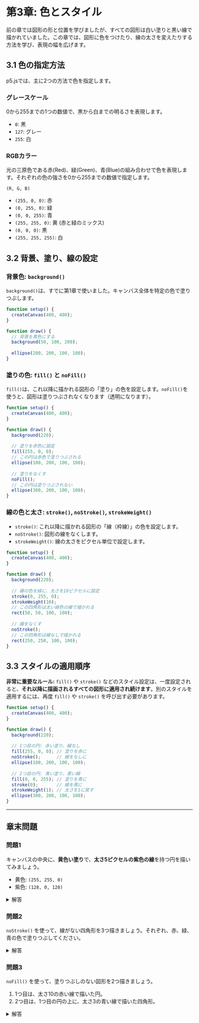 # 第3章: 色とスタイル

前の章では図形の形と位置を学びましたが、すべての図形は白い塗りと黒い線で描かれていました。この章では、図形に色をつけたり、線の太さを変えたりする方法を学び、表現の幅を広げます。

## 3.1 色の指定方法

p5.jsでは、主に2つの方法で色を指定します。

### グレースケール
0から255までの1つの数値で、黒から白までの明るさを表現します。
- `0`: 黒
- `127`: グレー
- `255`: 白

### RGBカラー
光の三原色である赤(Red)、緑(Green)、青(Blue)の組み合わせで色を表現します。それぞれの色の強さを0から255までの数値で指定します。

` (R, G, B) `

- `(255, 0, 0)`: 赤
- `(0, 255, 0)`: 緑
- `(0, 0, 255)`: 青
- `(255, 255, 0)`: 黄 (赤と緑のミックス)
- `(0, 0, 0)`: 黒
- `(255, 255, 255)`: 白

## 3.2 背景、塗り、線の設定

### 背景色: `background()`

`background()`は、すでに第1章で使いました。キャンバス全体を特定の色で塗りつぶします。

```javascript
function setup() {
  createCanvas(400, 400);
}

function draw() {
  // 背景を青色にする
  background(50, 100, 200);
  
  ellipse(200, 200, 100, 100);
}
```

### 塗りの色: `fill()` と `noFill()`

`fill()`は、これ以降に描かれる図形の「塗り」の色を設定します。`noFill()`を使うと、図形は塗りつぶされなくなります（透明になります）。

```javascript
function setup() {
  createCanvas(400, 400);
}

function draw() {
  background(220);
  
  // 塗りを赤色に設定
  fill(255, 0, 0);
  // この円は赤色で塗りつぶされる
  ellipse(100, 200, 100, 100);
  
  // 塗りをなくす
  noFill();
  // この円は塗りつぶされない
  ellipse(300, 200, 100, 100);
}
```

### 線の色と太さ: `stroke()`, `noStroke()`, `strokeWeight()`

- `stroke()`: これ以降に描かれる図形の「線（枠線）」の色を設定します。
- `noStroke()`: 図形の線をなくします。
- `strokeWeight()`: 線の太さをピクセル単位で設定します。

```javascript
function setup() {
  createCanvas(400, 400);
}

function draw() {
  background(220);
  
  // 線の色を緑に、太さを10ピクセルに設定
  stroke(0, 255, 0);
  strokeWeight(10);
  // この四角形は太い緑色の線で描かれる
  rect(50, 50, 100, 100);
  
  // 線をなくす
  noStroke();
  // この四角形は線なしで描かれる
  rect(250, 250, 100, 100);
}
```

## 3.3 スタイルの適用順序

**非常に重要なルール:** `fill()` や `stroke()` などのスタイル設定は、一度設定されると、**それ以降に描画されるすべての図形に適用され続けます**。別のスタイルを適用するには、再度 `fill()` や `stroke()` を呼び出す必要があります。

```javascript
function setup() {
  createCanvas(400, 400);
}

function draw() {
  background(220);
  
  // 1つ目の円: 赤い塗り、線なし
  fill(255, 0, 0); // 塗りを赤に
  noStroke();      // 線をなしに
  ellipse(100, 200, 100, 100);
  
  // 2つ目の円: 青い塗り、黒い線
  fill(0, 0, 255); // 塗りを青に
  stroke(0);       // 線を黒に
  strokeWeight(1); // 太さを1に戻す
  ellipse(300, 200, 100, 100);
}
```

---

## 章末問題

### 問題1
キャンバスの中央に、**黄色い塗り**で、**太さ5ピクセルの紫色の線**を持つ円を描いてみましょう。
- 黄色: `(255, 255, 0)`
- 紫色: `(128, 0, 128)`

<details>
<summary>解答</summary>

```javascript
function setup() {
  createCanvas(400, 400);
}

function draw() {
  background(220);
  
  // 塗りを黄色に設定
  fill(255, 255, 0);
  // 線の色を紫色に設定
  stroke(128, 0, 128);
  // 線の太さを5に設定
  strokeWeight(5);
  
  // 中央に円を描画
  ellipse(200, 200, 150, 150);
}
```
</details>

### 問題2
`noStroke()` を使って、線がない四角形を3つ描きましょう。それぞれ、赤、緑、青の色で塗りつぶしてください。

<details>
<summary>解答</summary>

```javascript
function setup() {
  createCanvas(400, 400);
}

function draw() {
  background(220);
  
  // 線をなくす（最初に一度設定すればOK）
  noStroke();
  
  // 1. 赤い四角形
  fill(255, 0, 0);
  rect(50, 150, 80, 80);
  
  // 2. 緑の四角形
  fill(0, 255, 0);
  rect(160, 150, 80, 80);
  
  // 3. 青い四角形
  fill(0, 0, 255);
  rect(270, 150, 80, 80);
}
```
</details>

### 問題3
`noFill()` を使って、塗りつぶしのない図形を2つ描きましょう。
1. 1つ目は、太さ10の赤い線で描いた円。
2. 2つ目は、1つ目の円の上に、太さ3の青い線で描いた四角形。

<details>
<summary>解答</summary>

```javascript
function setup() {
  createCanvas(400, 400);
}

function draw() {
  background(220);
  
  // 塗りつぶしは使わない
  noFill();
  
  // 1. 赤い円
  stroke(255, 0, 0);
  strokeWeight(10);
  ellipse(200, 200, 150, 150);
  
  // 2. 青い四角形
  stroke(0, 0, 255);
  strokeWeight(3);
  rect(150, 150, 100, 100);
}
```
</details>
